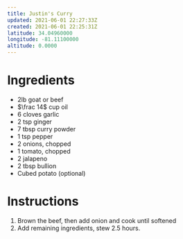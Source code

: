 ```yaml
---
title: Justin's Curry
updated: 2021-06-01 22:27:33Z
created: 2021-06-01 22:25:31Z
latitude: 34.04960000
longitude: -81.11100000
altitude: 0.0000
---
```


# Ingredients

* 2lb goat or beef
* $\frac 14$ cup oil
* 6 cloves garlic
* 2 tsp ginger
* 7 tbsp curry powder
* 1 tsp pepper
* 2 onions, chopped
* 1 tomato, chopped
* 2 jalapeno
* 2 tbsp bullion
* Cubed potato (optional)

# Instructions

1. Brown the beef, then add onion and cook until softened
2. Add remaining ingredients, stew 2.5 hours.